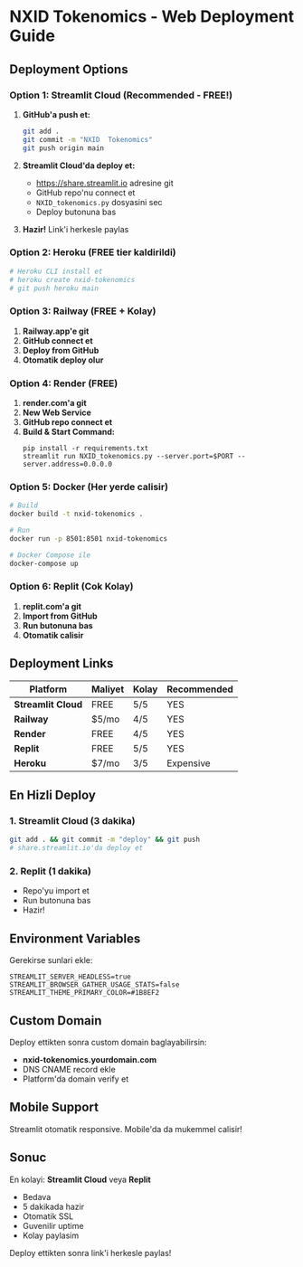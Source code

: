 # NXID  Tokenomics - Web Deployment Guide

## Deployment Options

### Option 1: Streamlit Cloud (Recommended - FREE!)

1. **GitHub'a push et:**
   ```bash
   git add .
   git commit -m "NXID  Tokenomics"
   git push origin main
   ```

2. **Streamlit Cloud'da deploy et:**
   - https://share.streamlit.io adresine git
   - GitHub repo'nu connect et
   - `NXID_tokenomics.py` dosyasini sec
   - Deploy butonuna bas

3. **Hazir!** Link'i herkesle paylas

### Option 2: Heroku (FREE tier kaldirildi)

```bash
# Heroku CLI install et
# heroku create nxid-tokenomics
# git push heroku main
```

### Option 3: Railway (FREE + Kolay)

1. **Railway.app'e git**
2. **GitHub connect et**
3. **Deploy from GitHub**
4. **Otomatik deploy olur**

### Option 4: Render (FREE)

1. **render.com'a git**
2. **New Web Service**
3. **GitHub repo connect et**
4. **Build & Start Command:**
   ```
   pip install -r requirements.txt
   streamlit run NXID_tokenomics.py --server.port=$PORT --server.address=0.0.0.0
   ```

### Option 5: Docker (Her yerde calisir)

```bash
# Build
docker build -t nxid-tokenomics .

# Run
docker run -p 8501:8501 nxid-tokenomics

# Docker Compose ile
docker-compose up
```

### Option 6: Replit (Cok Kolay)

1. **replit.com'a git**
2. **Import from GitHub**
3. **Run butonuna bas**
4. **Otomatik calisir**

## Deployment Links

| Platform | Maliyet | Kolay | Recommended |
|----------|---------|--------|-------------|
| **Streamlit Cloud** | FREE | 5/5 | YES |
| **Railway** | $5/mo | 4/5 | YES |
| **Render** | FREE | 4/5 | YES |
| **Replit** | FREE | 5/5 | YES |
| **Heroku** | $7/mo | 3/5 | Expensive |

## En Hizli Deploy

### 1. Streamlit Cloud (3 dakika)
```bash
git add . && git commit -m "deploy" && git push
# share.streamlit.io'da deploy et
```

### 2. Replit (1 dakika)
- Repo'yu import et
- Run butonuna bas
- Hazir!

## Environment Variables

Gerekirse sunlari ekle:

```env
STREAMLIT_SERVER_HEADLESS=true
STREAMLIT_BROWSER_GATHER_USAGE_STATS=false
STREAMLIT_THEME_PRIMARY_COLOR=#1B8EF2
```

## Custom Domain

Deploy ettikten sonra custom domain baglayabilirsin:
- **nxid-tokenomics.yourdomain.com**
- DNS CNAME record ekle
- Platform'da domain verify et

## Mobile Support

Streamlit otomatik responsive. Mobile'da da mukemmel calisir!

## Sonuc

En kolayi: **Streamlit Cloud** veya **Replit**
- Bedava
- 5 dakikada hazir  
- Otomatik SSL
- Guvenilir uptime
- Kolay paylasim

Deploy ettikten sonra link'i herkesle paylas!
